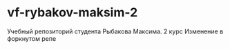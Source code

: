 # vf-rybakov-maksim-2
Учебный репозиторий студента Рыбакова Максима. 2 курс
Изменение в форкнутом репе
